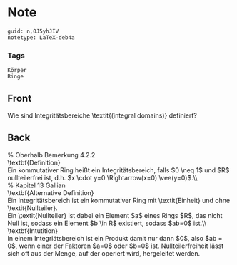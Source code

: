 # Note
```
guid: n,0J5yhJIV
notetype: LaTeX-deb4a
```

### Tags
```
Körper
Ringe
```

## Front
Wie sind Integritätsbereiche \textit{(integral domains)} definiert?

## Back
<div>% Oberhalb Bemerkung 4.2.2</div><div>
</div><div>\textbf{Definition}</div><div>
</div><div>Ein kommutativer Ring heißt ein Integritätsbereich, falls $0 \neq 1$ und $R$ nullteilerfrei ist, d.h. $x \cdot y=0 \Rightarrow(x=0) \vee(y=0)$.\\
</div><div>
</div><div><span>% Kapitel 13 Gallian </span></div><div>
</div><div>\textbf{Alternative Definition}</div><div>
</div><div>Ein Integritätsbereich ist ein kommutativer Ring mit \textit{Einheit} und ohne \textit{<span>Nullteiler</span><span>}.</span></div><div><div>
</div><div>Ein \textit{Nullteiler} ist dabei ein Element $a$ eines Rings $R$, das nicht Null ist, sodass ein Element $b \in R$ existiert, sodass $ab=0$ ist.\\</div><div>
</div></div><div><span>\textbf{Intutition}</span></div><div>
</div><div>In einem Integriätsbereich ist ein Produkt damit nur dann $0$, also $ab = 0$, wenn einer der Faktoren $a=0$ oder $b=0$ ist. Nullteilerfreiheit lässt sich oft aus der Menge, auf der operiert wird, hergeleitet werden.</div>
